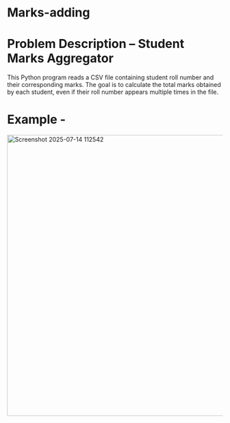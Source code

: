 # Marks-adding
# Problem Description – Student Marks Aggregator
This Python program reads a CSV file containing student roll number and their corresponding marks. The goal is to calculate the total marks obtained by each student, even if their roll number appears multiple times in the file.

# Example -
 <img width="971" height="657" alt="Screenshot 2025-07-14 112542" src="https://github.com/user-attachments/assets/636a23d4-509a-4353-80ec-31588b358516" />


